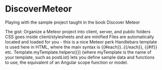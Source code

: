 # DiscoverMeteor
Playing with the sample project taught in the book Discover Meteor

The gist:
Organize a Meteor project into client, server, and public folders
CSS goes inside client/stylesheets and are minified
Files are automatically located and loaded for you - this is a nice Meteor perk
Handlebars template is used here in HTML, where the main syntax is {{#each}}..{{/each}}, {{#if}} etc.
Template.myTemplate.helpers({}) (where myTemplate is the name of your template, such as postList) lets you define sample data and functions to use, the equivalent of an Angular scope function or model.


